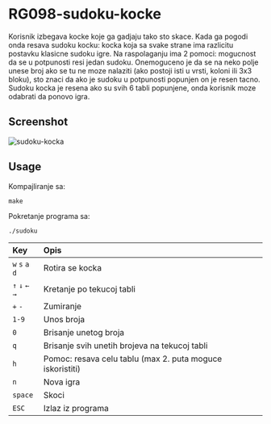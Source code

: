 # RG098-sudoku-kocke
Korisnik izbegava kocke koje ga gadjaju tako sto skace. Kada ga pogodi onda resava sudoku kocku: kocka koja sa svake strane ima razlicitu postavku klasicne sudoku igre.
Na raspolaganju ima 2 pomoci: mogucnost da se u potpunosti resi jedan sudoku.
Onemoguceno je da se na neko polje unese broj ako se tu ne moze nalaziti (ako postoji isti u vrsti, koloni ili 3x3 bloku), sto znaci da ako je sudoku u potpunosti popunjen on je resen tacno.
Sudoku kocka je resena ako su svih 6 tabli popunjene, onda korisnik moze odabrati da ponovo igra.

## Screenshot

![sudoku-kocka](https://raw.githubusercontent.com/MATF-RG17/RG098-sudoku-kocke/master/Screenshots/2017-12-30.png)

## Usage

Kompajliranje sa:

`make`

Pokretanje programa sa:

`./sudoku`


| **Key** | **Opis** |
| :---  | :--- |
| `w` `s` `a` `d` | Rotira se kocka |
| `↑` `↓` `←` `→`   | Kretanje po tekucoj tabli  |
| `+` `-` | Zumiranje |
| `1-9` | Unos broja |
| `0` | Brisanje unetog broja |
| `q` | Brisanje svih unetih brojeva na tekucoj tabli |
| `h` | Pomoc: resava celu tablu (max 2. puta moguce iskoristiti) |
| `n`  | Nova igra  |
| `space`  | Skoci |
| `ESC` | Izlaz iz programa |
